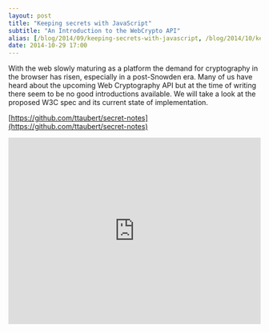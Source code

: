 ```yaml
---
layout: post
title: "Keeping secrets with JavaScript"
subtitle: "An Introduction to the WebCrypto API"
alias: [/blog/2014/09/keeping-secrets-with-javascript, /blog/2014/10/keeping-secrets-with-javascript]
date: 2014-10-29 17:00
---
```


With the web slowly maturing as a platform the demand for cryptography in the
browser has risen, especially in a post-Snowden era. Many of us have heard
about the upcoming Web Cryptography API but at the time of writing there seem
to be no good introductions available. We will take a look at the proposed W3C
spec and its current state of implementation.

[https://github.com/ttaubert/secret-notes](https://github.com/ttaubert/secret-notes)

<script async class="speakerdeck-embed" data-id="90bc7ca0134e0132be1f460835129433" data-ratio="1.77777777777778" src="https://speakerdeck.com/assets/embed.js"></script>

<iframe width="100%" height="372" src="https://www.youtube.com/embed/yf4m9LdO1zI" frameborder="0" allowfullscreen></iframe>
